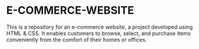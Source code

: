 # E-COMMERCE-WEBSITE

This is a repository for an e-commerce website, a project developed using HTML & CSS. It enables customers to browse, select, and purchase items conveniently from the comfort of their homes or offices. 
